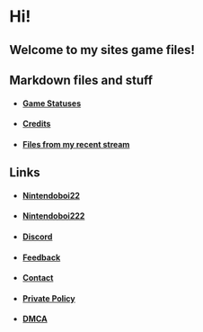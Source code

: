 # Hi!
## Welcome to my sites game files!
## Markdown files and stuff
- #### [Game Statuses](Statuses.md)
- #### [Credits](credits.md)
- #### [Files from my recent stream](https://github.com/Nintendoboi222/games/tree/main/stream%20stuff)
## Links
- #### [Nintendoboi22](Nintendoboi22.github.io)
- #### [Nintendoboi222](Nintendoboi222.github.io)
- #### [Discord](https://discord.gg/KAxqmAjTsm)
- #### [Feedback](https://docs.google.com/forms/d/e/1FAIpQLScReJwlA_ev-tzoljQP8tnEVhgM3ydTJ2WALhcsoNoWb33luA/viewform)
- #### [Contact](https://nintendoboi222.github.io/licence-stuff/contact)
- #### [Private Policy](https://nintendoboi222.github.io/licence-stuff/private-policy)
- #### [DMCA](https://nintendoboi222.github.io/licence-stuff/dmca)
